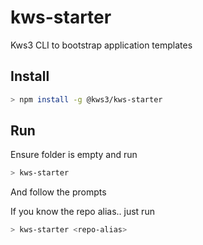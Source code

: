 # kws-starter

Kws3 CLI to bootstrap application templates


Install
-----
```bash
> npm install -g @kws3/kws-starter
```

Run
---
Ensure folder is empty and run
```bash
> kws-starter
```
And follow the prompts

If you know the repo alias.. just run
```bash
> kws-starter <repo-alias>
```